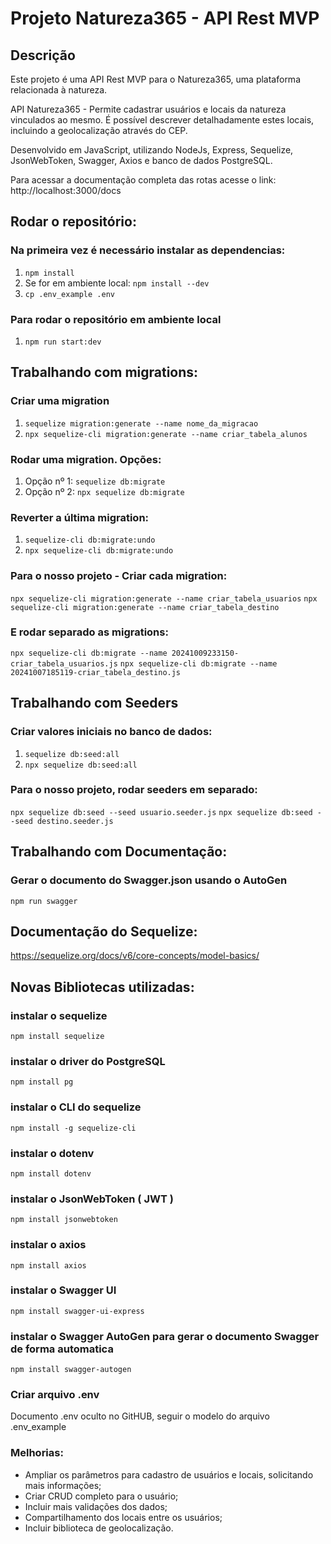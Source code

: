 # Projeto Natureza365 - API Rest MVP

## Descrição
Este projeto é uma API Rest MVP para o Natureza365, uma plataforma relacionada à natureza.

API Natureza365 - Permite cadastrar usuários e locais da natureza vinculados ao mesmo. É possível descrever detalhadamente estes locais, incluindo a geolocalização através do CEP.

Desenvolvido em JavaScript, utilizando NodeJs, Express, Sequelize, JsonWebToken, Swagger, Axios e banco de dados PostgreSQL.

Para acessar a documentação completa das rotas acesse o link: http://localhost:3000/docs

## Rodar o repositório:

### Na primeira vez é necessário instalar as dependencias:
1. `npm install`
2. Se for em ambiente local: `npm install --dev`
3. `cp .env_example .env`

### Para rodar o repositório em ambiente local
1. `npm run start:dev`

## Trabalhando com migrations:

### Criar uma migration
1. `sequelize migration:generate --name nome_da_migracao`
2. `npx sequelize-cli migration:generate --name criar_tabela_alunos`
### Rodar uma migration. Opções:
1. Opção nº 1: `sequelize db:migrate`
2. Opção nº 2: `npx sequelize db:migrate`

### Reverter a última migration:
1. `sequelize-cli db:migrate:undo`
2. `npx sequelize-cli db:migrate:undo`

### Para o nosso projeto - Criar cada migration:
`npx sequelize-cli migration:generate --name criar_tabela_usuarios`
`npx sequelize-cli migration:generate --name criar_tabela_destino`

### E rodar separado as migrations:
`npx sequelize-cli db:migrate --name 20241009233150-criar_tabela_usuarios.js`
`npx sequelize-cli db:migrate --name 20241007185119-criar_tabela_destino.js`

## Trabalhando com Seeders

### Criar valores iniciais no banco de dados:
1. `sequelize db:seed:all`
2. `npx sequelize db:seed:all`

### Para o nosso projeto, rodar seeders em separado:
`npx sequelize db:seed --seed usuario.seeder.js`
`npx sequelize db:seed --seed destino.seeder.js`

## Trabalhando com Documentação:

### Gerar o documento do Swagger.json usando o AutoGen

`npm run swagger`

## Documentação do Sequelize:
https://sequelize.org/docs/v6/core-concepts/model-basics/

## Novas Bibliotecas utilizadas:

### instalar o sequelize
`npm install sequelize` 
### instalar o driver do PostgreSQL
`npm install pg` 
### instalar o CLI do sequelize
`npm install -g sequelize-cli` 
### instalar o dotenv
`npm install dotenv`
### instalar o JsonWebToken ( JWT )
`npm install jsonwebtoken`
### instalar o axios
`npm install axios`
### instalar o Swagger UI
`npm install swagger-ui-express`
### instalar o Swagger AutoGen para gerar o documento Swagger de forma automatica
`npm install swagger-autogen`

### Criar arquivo .env
Documento .env oculto no GitHUB, seguir o modelo do arquivo .env_example

### Melhorias:
- Ampliar os parâmetros para cadastro de usuários e locais, solicitando mais informações;
- Criar CRUD completo para o usuário;
- Incluir mais validações dos dados;
- Compartilhamento dos locais entre os usuários; 
- Incluir biblioteca de geolocalização. 